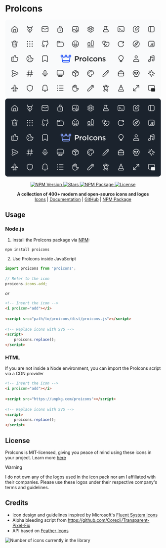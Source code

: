 # ProIcons

<img src="./.github/images/github-cover_light.png#gh-light-mode-only">
<img src="./.github/images/github-cover_dark.png#gh-dark-mode-only">

<p align="center">
    <a href="https://github.com/ProCode-Software/proicons/releases">
        <img src="https://img.shields.io/npm/v/proicons?style=for-the-badge&color=orange"
            alt="NPM Version">
    </a>
    <a href="">
        <img src="https://img.shields.io/github/stars/ProCode-Software/proicons?style=for-the-badge"
            alt="Stars">
    </a>
    <a href="https://www.npmjs.com/package/proicons">
        <img src="https://img.shields.io/npm/dm/proicons?label=downloads&amp;style=for-the-badge"
            alt="NPM Package">
    </a>
    <a href="https://github.com/ProCode-Software/proicons/blob/main/LICENSE">
        <img src="https://img.shields.io/github/license/ProCode-Software/proicons?style=for-the-badge"
            alt="License">
    </a>
</p>

<p align="center">
    <b>A collection of 400+ modern and open-source icons and logos</b>
    <br>
    <a href="https://procode-software.github.io/proicons">Icons</a> | 
    <a href="https://github.com/ProCode-Software/proicons/wiki">Documentation</a> | 
    <a href="https://github.com/ProCode-Software/proicons">GitHub</a> | 
    <a href="https://www.npmjs.com/package/proicons">NPM Package</a>
</p>

## Usage

### Node.js

1. Install the ProIcons package via [NPM](https://www.npmjs.com/package/proicons):

```
npm install proicons
```

2. Use ProIcons inside JavaScript

```javascript
import proicons from 'proicons';

// Refer to the icon
proicons.icons.add;
```

_or_

```html
<!-- Insert the icon -->
<i proicon="add"></i>

<script src="path/to/proicons/dist/proicons.js"></script>

<!-- Replace icons with SVG -->
<script>
    proicons.replace();
</script>
```

### HTML

If you are not inside a Node environment, you can import the ProIcons script via a CDN provider

```html
<!-- Insert the icon -->
<i proicon="add"></i>

<script src="https://unpkg.com/proicons"></script>

<!-- Replace icons with SVG -->
<script>
    proicons.replace();
</script>
```

## License

ProIcons is MIT-licensed, giving you peace of mind using these icons in your project. Learn more [here](./LICENSE)

> [!WARNING]
> I do not own any of the logos used in the icon pack nor am I affiliated with their companies. Please use these logos under their respective company's terms and guidelines.

## Credits

-   Icon design and guidelines inspired by Microsoft's [Fluent System Icons](https://github.com/microsoft/fluentui-system-icons)
-   Alpha bleeding script from https://github.com/Corecii/Transparent-Pixel-Fix
-   API based on [Feather Icons](https://github.com/feathericons/feather)

<img src="https://img.shields.io/badge/dynamic/json?label=icons&style=for-the-badge&prefix=%20&query=%24%5B%3F(%40.length)%5D&url=https://raw.githubusercontent.com/ProCode-Software/proicons/main/src/configs/icons.json" alt="Number of icons currently in the library"/>